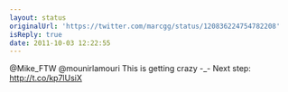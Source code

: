 ```yaml
---
layout: status
originalUrl: 'https://twitter.com/marcgg/status/120836224754782208'
isReply: true
date: 2011-10-03 12:22:55
---
```


@Mike_FTW @mounirlamouri This is getting crazy -_- Next step: http://t.co/kp7lUsiX
